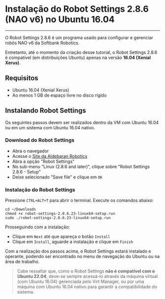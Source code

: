 # Instalação do Robot Settings 2.8.6 (NAO v6) no Ubuntu 16.04
---

O Robot Settings 2.8.6 é um programa usado para configurar e gerenciar robôs NAO v6 da Softbank Robotics.

Entretanto, até o momento da criação desse tutorial, o Robot Settings 2.8.6 é compatível (em distribuições Ubuntu) apenas na versão **16.04 (Xenial Xerus)**.

## Requisitos

- Ubuntu 16.04 (Xenial Xerus)
- Ao menos 1 GB de espaço livre no disco rígido

## Instalando Robot Settings

Os seguintes passos devem ser realizados dentro da VM com Ubuntu 16.04 ou em um sistema com Ubuntu 16.04 nativo.

### Download do Robot Settings 

- Abra o navegador
- Acesse o [Site da Aldebaran Robotics](https://www.aldebaran.com/en/support/nao-6/downloads-softwares)
- Abra a opção "Robot Settings"
- No sub-menu "Linux (2.8.6 and later)", clique sobre "Robot Settings 2.8.6 - Setup"
- Deixe selecionado "Save file" e clique em `OK`

### Instalação do Robot Settings

Pressione `CTRL+ALT+T` para abrir o terminal. Execute os comandos abaixo:

```
cd ~/Downloads
chmod +x robot-settings-2.8.6.23-linux64-setup.run
sudo ./robot-settings-2.8.6.23-linux64-setup.run
```

Prosseguindo com a instalação:

- Clique em `Next` até que apareça o botão `Install`
- Clique em `Install`, aguarde a instalação e clique em `Finish`

Com a realização dos passos acima, o Robot Settings estará instalado e operante, podendo ser encontrado no menu de navegação do Ubuntu ou na área de trabalho.

> Cabe ressaltar que, como o Robot Settings **não é compatível com o Ubuntu 22.04**, deve-se sempre acessá-lo através da máquina virtual (com Ubuntu 16.04) gerenciada pelo Virt Manager, ou por uma máquina com Ubuntu 16.04 nativo para garantir a compatibilidade do sistema.

